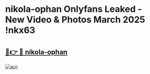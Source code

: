 # nikola-ophan Onlyfans Leaked - New Video & Photos March 2025 !nkx63

# <h2><a href="https://fcmsdx.iuczelnia.edu.pl?title=nikola-ophan&ref=nkx63">🔗👉 🔴 nikola-ophan</a></h2>

[![acn](https://github.com/user-attachments/assets/0f9c940e-d8b0-45ae-aac7-cd30a18b3e1c)](https://fcmsdx.iuczelnia.edu.pl?title=nikola-ophan&ref=nkx63)

